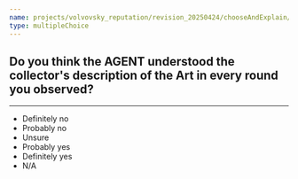 ```yaml
---
name: projects/volvovsky_reputation/revision_20250424/chooseAndExplain/did_they_understand.md
type: multipleChoice
---
```


## Do you think the AGENT understood the collector's description of the Art in every round you observed?

---

- Definitely no
- Probably no
- Unsure
- Probably yes
- Definitely yes
- N/A
